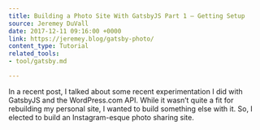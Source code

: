 ```yaml
---
title: Building a Photo Site With GatsbyJS Part 1 – Getting Setup
source: Jeremey DuVall
date: 2017-12-11 09:16:00 +0000
link: https://jeremey.blog/gatsby-photo/
content_type: Tutorial
related_tools:
- tool/gatsby.md

---
```

In a recent post, I talked about some recent experimentation I did with GatsbyJS and the WordPress.com API. While it wasn’t quite a fit for rebuilding my personal site, I wanted to build something else with it. So, I elected to build an Instagram-esque photo sharing site.






